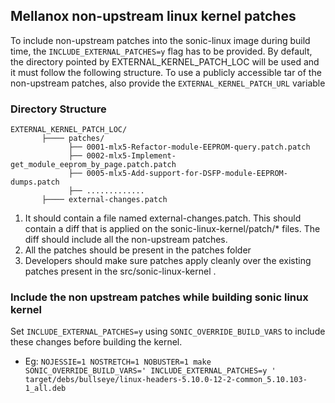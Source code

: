 ## Mellanox non-upstream linux kernel patches ##

To include non-upstream patches into the sonic-linux image during build time, the `INCLUDE_EXTERNAL_PATCHES=y` flag has to be provided. By default, the directory pointed by EXTERNAL_KERNEL_PATCH_LOC will be used and it must follow the following structure. To use a publicly accessible tar of the non-upstream patches, also provide the `EXTERNAL_KERNEL_PATCH_URL` variable 

### Directory Structure 

```
EXTERNAL_KERNEL_PATCH_LOC/
       ├──── patches/
             ├── 0001-mlx5-Refactor-module-EEPROM-query.patch.patch
             ├── 0002-mlx5-Implement-get_module_eeprom_by_page.patch.patch
             ├── 0005-mlx5-Add-support-for-DSFP-module-EEPROM-dumps.patch
             ├── .............
       ├──── external-changes.patch
```

  1. It should contain a file named external-changes.patch. This should contain a diff that is applied on the sonic-linux-kernel/patch/* files. The diff should include all the non-upstream patches.
  2. All the patches should be present in the patches folder
  3. Developers should make sure patches apply cleanly over the existing patches present in the src/sonic-linux-kernel .


### Include the non upstream patches while building sonic linux kernel

Set `INCLUDE_EXTERNAL_PATCHES=y` using `SONIC_OVERRIDE_BUILD_VARS` to include these changes before building the kernel.
- Eg: `NOJESSIE=1 NOSTRETCH=1 NOBUSTER=1 make SONIC_OVERRIDE_BUILD_VARS=' INCLUDE_EXTERNAL_PATCHES=y ' target/debs/bullseye/linux-headers-5.10.0-12-2-common_5.10.103-1_all.deb`
